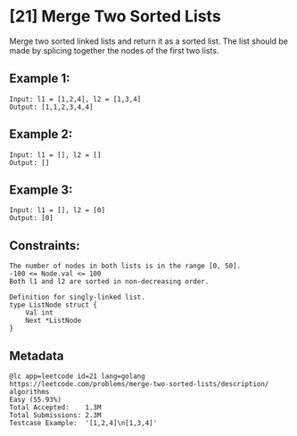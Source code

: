 # [21] Merge Two Sorted Lists

Merge two sorted linked lists and return it as a sorted list. The list
should be made by splicing together the nodes of the first two lists.


## Example 1:


```
Input: l1 = [1,2,4], l2 = [1,3,4]
Output: [1,1,2,3,4,4]
```

## Example 2:


```
Input: l1 = [], l2 = []
Output: []
```

## Example 3:

```
Input: l1 = [], l2 = [0]
Output: [0]
```


## Constraints:

```
The number of nodes in both lists is in the range [0, 50].
-100 <= Node.val <= 100
Both l1 and l2 are sorted in non-decreasing order.
```

```
Definition for singly-linked list.
type ListNode struct {
    Val int
    Next *ListNode
}
```

## Metadata
```
@lc app=leetcode id=21 lang=golang
https://leetcode.com/problems/merge-two-sorted-lists/description/
algorithms
Easy (55.93%)
Total Accepted:    1.3M
Total Submissions: 2.3M
Testcase Example:  '[1,2,4]\n[1,3,4]'
```
